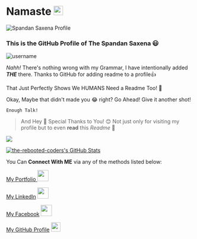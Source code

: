 # Namaste <img src="https://media.giphy.com/media/hvRJCLFzcasrR4ia7z/giphy.gif" width="25px">

![Spandan Saxena Profile](https://i.ibb.co/mXjqF2t/banner-1.png)

### This is the GitHub Profile of **The** Spandan Saxena 😃

![username](https://media.giphy.com/media/LqsUJ3sF6hao0BDIHJ/giphy.gif)

*Nahh!* There's nothing wrong with my Grammar, I have intentionally added ***THE*** there. Thanks to GitHub for adding readme to a profile👍

That Just Perfectly Shows We HUMANS Need a Readme Too! 🤔

Okay, Maybe that didn't made you 😂 right? Go Ahead! Give it another shot!

    Enough Talk! 
  
> And Hey 👋 Special Thanks to You! 😊 Not just only for visiting my profile
> but to even **read** this *Readme* 📔

![](https://komarev.com/ghpvc/?username=the-rebooted-coder)


[![the-rebooted-coders's GitHub Stats](https://github-readme-stats.vercel.app/api?username=the-rebooted-coder&count_private=true&theme=midnight-purple&show_icons=true)](https://github.com/the-rebooted-coder)


You Can **Connect With ME** via any of the methods listed below:

[My Portfolio ](https://spandansaxena.codes/) <img src="https://media.giphy.com/media/3ov9k1BqJ2gb0DgmB2/giphy.gif" width="30px">

[My LinkedIn](https://www.linkedin.com/in/spandn/) <img src="https://media.giphy.com/media/l0HlQXlQ3nHyLMvte/giphy.gif" width="30px">

[My Facebook](https://www.facebook.com/spandn.saxena/) <img src="https://media.giphy.com/media/ijEiXYEo9DBxm/giphy.gif" width="30px">

[My GitHub Profile](https://github.com/the-rebooted-coder) <img src="https://media.giphy.com/media/du3J3cXyzhj75IOgvA/giphy.gif" width="25px">
